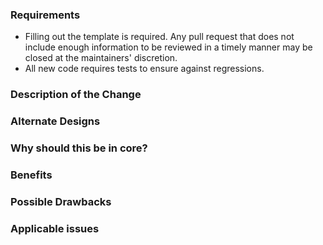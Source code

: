 ### Requirements

* Filling out the template is required. Any pull request that does not include enough information to be reviewed in a timely manner may be closed at the maintainers' discretion.
* All new code requires tests to ensure against regressions.

### Description of the Change

<!--

We must be able to understand the design of your change from this description. Keep in mind that the maintainers and/or community members reviewing this PR may not be familiar with the subsystem. Please be verbose.

-->

### Alternate Designs

<!-- Explain what other alternates were considered and why the proposed version was selected -->

### Why should this be in core?

<!-- Explain why this functionality should be in mocha as opposed to it's own package -->

### Benefits

<!-- What benefits will be realized by the code change? -->

### Possible Drawbacks

<!-- What are the possible side-effects or negative impacts of the code change? -->

### Applicable issues

<!--
* Enter any applicable Issues here.

* Mocha follows semantic versioning: http://semver.org

* Is this a breaking change (major release)?
* Is it an enhancement (minor release)?
* Is it a bug fix, or does it not impact production code (patch release)?
-->
